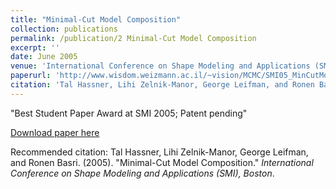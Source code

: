 ```yaml
---
title: "Minimal-Cut Model Composition"
collection: publications
permalink: /publication/2 Minimal-Cut Model Composition
excerpt: ''
date: June 2005
venue: 'International Conference on Shape Modeling and Applications (SMI), Boston'
paperurl: 'http://www.wisdom.weizmann.ac.il/~vision/MCMC/SMI05_MinCutModelComposition.pdf'
citation: 'Tal Hassner, Lihi Zelnik-Manor, George Leifman, and Ronen Basri. (2005). &quot;Minimal-Cut Model Composition.&quot; <i>International Conference on Shape Modeling and Applications (SMI), Boston</i>.'
---
```

"Best Student Paper Award at SMI 2005; Patent pending"

[Download paper here](http://www.wisdom.weizmann.ac.il/~vision/MCMC/SMI05_MinCutModelComposition.pdf)

Recommended citation: Tal Hassner, Lihi Zelnik-Manor, George Leifman, and Ronen Basri. (2005). "Minimal-Cut Model Composition." <i>International Conference on Shape Modeling and Applications (SMI), Boston</i>.
